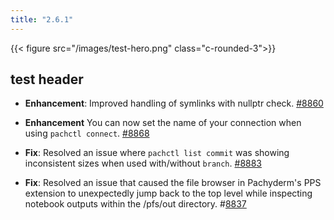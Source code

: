 ```yaml
---
title: "2.6.1"
---
```


{{< figure src="/images/test-hero.png" class="c-rounded-3">}}


## test header

- **Enhancement**: Improved handling of symlinks with nullptr check. [#8860](https://github.com/pachyderm/pachyderm/pull/8860)

- **Enhancement** You can now set the name of your connection when using `pachctl connect`. [#8868](https://github.com/pachyderm/pachyderm/pull/8868)

- **Fix**: Resolved an issue where `pachctl list commit` was showing inconsistent sizes when used with/without `branch`. [#8883](https://github.com/pachyderm/pachyderm/pull/8883)

- **Fix**: Resolved an issue that caused the file browser in Pachyderm's PPS extension to unexpectedly jump back to the top level while inspecting notebook outputs within the /pfs/out directory. #[8837](https://github.com/pachyderm/pachyderm/pull/8837)